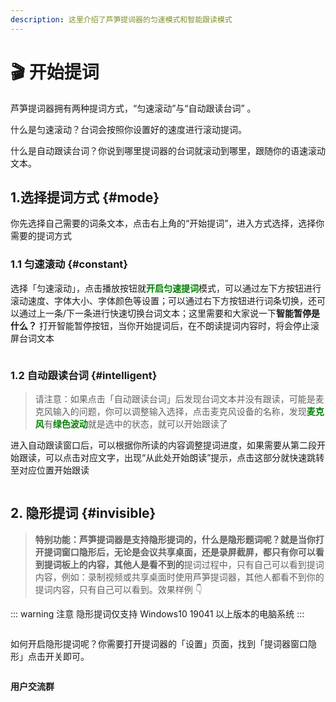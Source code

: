 ```yaml
---
description: 这里介绍了芦笋提词器的匀速模式和智能跟读模式
---
```


# 🎬 开始提词

芦笋提词器拥有两种提词方式，“匀速滚动”与“自动跟读台词” 。

什么是匀速滚动？台词会按照你设置好的速度进行滚动提词。

什么是自动跟读台词？你说到哪里提词器的台词就滚动到哪里，跟随你的语速滚动文本。

## 1.选择提词方式 {#mode}

你先选择自己需要的词条文本，点击右上角的“开始提词”，进入方式选择，选择你需要的提词方式

### 1.1 匀速滚动 {#constant}

选择「匀速滚动」，点击播放按钮就<span style="color:green;">**开启匀速提词**</span>模式，可以通过左下方按钮进行滚动速度、字体大小、字体颜色等设置；可以通过右下方按钮进行词条切换，还可以通过上一条/下一条进行快速切换台词文本；这里需要和大家说一下**智能暂停是什么？** 打开智能暂停按钮，当你开始提词后，在不朗读提词内容时，将会停止滚屏台词文本

<ImgCenter><img src="/assets/yunsumoshi.gif" alt=""></ImgCenter>

### 1.2 自动跟读台词 {#intelligent}

> 请注意：如果点击「自动跟读台词」后发现台词文本并没有跟读，可能是麦克风输入的问题，你可以调整输入选择，点击麦克风设备的名称，发现<span style="color:green;">**麦克风**</span>有<span style="color:green;">**绿色波动**</span>就是选中的状态，就可以开始跟读了

进入自动跟读窗口后，可以根据你所读的内容调整提词进度，如果需要从第二段开始跟读，可以点击对应文字，出现“从此处开始朗读”提示，点击这部分就快速跳转至对应位置开始跟读

<img src="/assets/airead.gif" alt="">

## 2. 隐形提词 {#invisible}

> **特别功能：芦笋提词器是支持隐形提词的，什么是隐形题词呢？就是当你打开提词窗口隐形后，无论是会议共享桌面，还是录屏截屏，都只有你可以看到提词板上的内容，其他人是看不到的**提词过程中，只有自己可以看到提词内容，例如：录制视频或共享桌面时使用芦笋提词器，其他人都看不到你的提词内容，只有自己可以看到。效果样例 👇

::: warning 注意
隐形提词仅支持 Windows10 19041 以上版本的电脑系统
:::

<img src="/assets/yinxingtici.gif" alt="">

如何开启隐形提词呢？你需要打开提词器的「设置」页面，找到「提词器窗口隐形」点击开关即可。

<img src="/assets/yxtici.gif" alt="">

**用户交流群**

<UserGroup/>